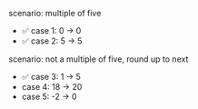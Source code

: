 scenario: multiple of five

- ✅ case 1: 0 -> 0
- ✅ case 2: 5 -> 5

scenario: not a multiple of five, round up to next

- ✅ case 3: 1 -> 5
- case 4: 18 -> 20
- case 5: -2 -> 0